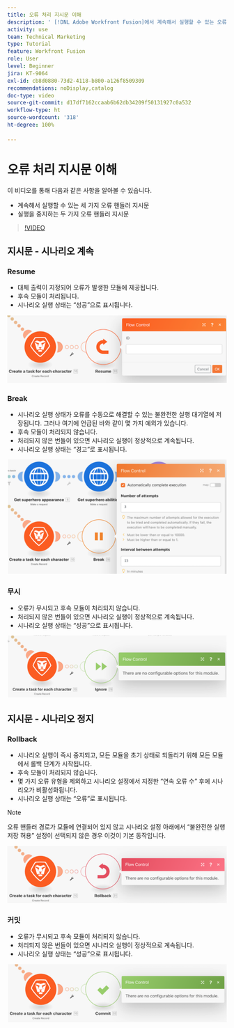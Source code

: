 ```yaml
---
title: 오류 처리 지시문 이해
description: ' [!DNL Adobe Workfront Fusion]에서 계속해서 실행할 수 있는 오류 핸들러 지시문과 실행을 정지하는 오류 핸들러 지시문에 대해 알아봅니다.'
activity: use
team: Technical Marketing
type: Tutorial
feature: Workfront Fusion
role: User
level: Beginner
jira: KT-9064
exl-id: cb8d0880-73d2-4118-b800-a126f8509309
recommendations: noDisplay,catalog
doc-type: video
source-git-commit: d17df7162ccaab6b62db34209f50131927c0a532
workflow-type: ht
source-wordcount: '318'
ht-degree: 100%

---
```


# 오류 처리 지시문 이해

이 비디오를 통해 다음과 같은 사항을 알아볼 수 있습니다.

* 계속해서 실행할 수 있는 세 가지 오류 핸들러 지시문
* 실행을 중지하는 두 가지 오류 핸들러 지시문

>[!VIDEO](https://video.tv.adobe.com/v/335305/?quality=12&learn=on&enablevpops)

## 지시문 - 시나리오 계속

### Resume

* 대체 출력이 지정되어 오류가 발생한 모듈에 제공됩니다.
* 후속 모듈이 처리됩니다.
* 시나리오 실행 상태는 “성공”으로 표시됩니다.

![Resume 지시문의 이미지](assets/troubleshooting-and-error-handling-2.png)

### Break

* 시나리오 실행 상태가 오류를 수동으로 해결할 수 있는 불완전한 실행 대기열에 저장됩니다. 그러나 여기에 언급된 바와 같이 몇 가지 예외가 있습니다.
* 후속 모듈이 처리되지 않습니다.
* 처리되지 않은 번들이 있으면 시나리오 실행이 정상적으로 계속됩니다.
* 시나리오 실행 상태는 “경고”로 표시됩니다.

![Break 지시문의 이미지](assets/troubleshooting-and-error-handling-3.png)

### 무시

* 오류가 무시되고 후속 모듈이 처리되지 않습니다.
* 처리되지 않은 번들이 있으면 시나리오 실행이 정상적으로 계속됩니다.
* 시나리오 실행 상태는 “성공”으로 표시됩니다.

![Ignore 지시문의 이미지](assets/troubleshooting-and-error-handling-4.png)

## 지시문 - 시나리오 정지

### Rollback

* 시나리오 실행이 즉시 중지되고, 모든 모듈을 초기 상태로 되돌리기 위해 모든 모듈에서 롤백 단계가 시작됩니다.
* 후속 모듈이 처리되지 않습니다.
* 몇 가지 오류 유형을 제외하고 시나리오 설정에서 지정한 “연속 오류 수” 후에 시나리오가 비활성화됩니다.
* 시나리오 실행 상태는 “오류”로 표시됩니다.

>[!NOTE]
>
>오류 핸들러 경로가 모듈에 연결되어 있지 않고 시나리오 설정 아래에서 “불완전한 실행 저장 허용” 설정이 선택되지 않은 경우 이것이 기본 동작입니다.

![Rollback 지시문의 이미지](assets/troubleshooting-and-error-handling-5.png)

### 커밋

* 오류가 무시되고 후속 모듈이 처리되지 않습니다.
* 처리되지 않은 번들이 있으면 시나리오 실행이 정상적으로 계속됩니다.
* 시나리오 실행 상태는 “성공”으로 표시됩니다.

![Commit 지시문의 이미지](assets/troubleshooting-and-error-handling-6.png)
